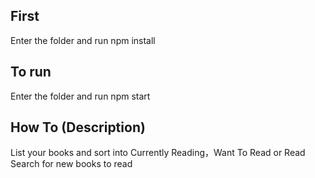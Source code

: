 <!--
The application was created with create-react-app and requires only npm install and npm start to get it installed and launched.
An updated README that describes the project and has instructions for installing and launching the project is included.
-->
## First
Enter the folder and run npm install

## To run
Enter the folder and run npm start

## How To (Description)
List your books and sort into Currently Reading，Want To Read or Read
Search for new books to read
